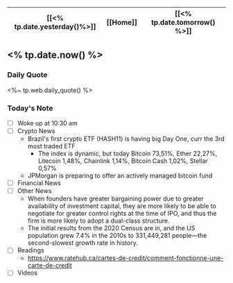 | [[<% tp.date.yesterday()%>]] | [[Home]] | [[<% tp.date.tomorrow() %>]] |
| :------------: | :------: | :------------: |

## <% tp.date.now() %> 

### Daily Quote
<%~ tp.web.daily_quote() %>

### Today's Note
- [ ] Woke up at 10:30 am
- [ ] Crypto News
	- Brazil's first crypto ETF (HASH11) is having big Day One, curr the 3rd most traded ETF
		- The index is dynamic, but today Bitcoin 73,51%, Ether 22,27%, Litecoin 1,48%, Chainlink 1,14%, Bitcoin Cash 1,02%, Stellar 0,57%
	- JPMorgan is preparing to offer an actively managed bitcoin fund
- [ ] Financial News
- [ ] Other News
	- When founders have greater bargaining power due to greater availability of investment capital, they are more likely to be able to negotiate for greater control rights at the time of IPO, and thus the firm is more likely to adopt a dual-class structure.
	- The initial results from the 2020 Census are in, and the US population grew 7.4% in the 2010s to 331,449,281 people—the second-slowest growth rate in history.
- [ ] Readings
	- https://www.ratehub.ca/cartes-de-credit/comment-fonctionne-une-carte-de-credit
- [ ] Videos